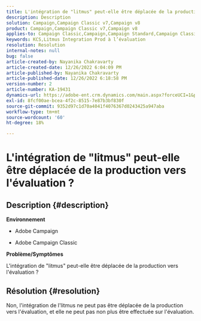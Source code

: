 ```yaml
---
title: L'intégration de "litmus" peut-elle être déplacée de la production vers l'évaluation ?
description: Description
solution: Campaign,Campaign Classic v7,Campaign v8
product: Campaign,Campaign Classic v7,Campaign v8
applies-to: Campaign Classic,Campaign,Campaign Standard,Campaign Classic v7,Campaign v8
keywords: KCS,Litmus Integration Prod à l’évaluation
resolution: Resolution
internal-notes: null
bug: false
article-created-by: Nayanika Chakravarty
article-created-date: 12/26/2022 6:04:09 PM
article-published-by: Nayanika Chakravarty
article-published-date: 12/26/2022 6:18:58 PM
version-number: 2
article-number: KA-19431
dynamics-url: https://adobe-ent.crm.dynamics.com/main.aspx?forceUCI=1&pagetype=entityrecord&etn=knowledgearticle&id=5cfaefac-4785-ed11-81ac-6045bd006b4b
exl-id: 8fcf00ae-bcea-4f2c-8515-7e87b3bf830f
source-git-commit: 9352d97c1d70a4041f4076367d0243425a947aba
workflow-type: tm+mt
source-wordcount: '60'
ht-degree: 18%

---
```


# L&#39;intégration de &quot;litmus&quot; peut-elle être déplacée de la production vers l&#39;évaluation ?

## Description {#description}


<b>Environnement</b>

- Adobe Campaign

- Adobe Campaign Classic

<b>Problème/Symptômes</b>

L&#39;intégration de &quot;litmus&quot; peut-elle être déplacée de la production vers l&#39;évaluation ?


## Résolution {#resolution}


Non, l&#39;intégration de l&#39;litmus ne peut pas être déplacée de la production vers l&#39;évaluation, et elle ne peut pas non plus être effectuée sur l&#39;évaluation.
